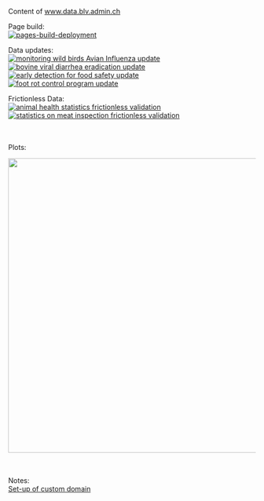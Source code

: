 Content of www.data.blv.admin.ch

Page build:<br>
[![pages-build-deployment](https://github.com/BLV-OSAV-USAV/data.blv.admin.ch/actions/workflows/pages/pages-build-deployment/badge.svg)](https://github.com/BLV-OSAV-USAV/data.blv.admin.ch/actions/workflows/pages/pages-build-deployment)<br>

Data updates:<br>
[![monitoring wild birds Avian Influenza update](https://github.com/BLV-OSAV-USAV/data.blv.admin.ch/actions/workflows/monitoring_wild_birds_avian_influenza_data_preparation.yml/badge.svg)](https://github.com/BLV-OSAV-USAV/data.blv.admin.ch/actions/workflows/monitoring_wild_birds_avian_influenza_data_preparation.yml)<br>
[![bovine viral diarrhea eradication update](https://github.com/BLV-OSAV-USAV/data.blv.admin.ch/actions/workflows/bovine_viral_diarrhea_eradication_preparation_of_data.yml/badge.svg)](https://github.com/BLV-OSAV-USAV/data.blv.admin.ch/actions/workflows/bovine_viral_diarrhea_eradication_preparation_of_data.yml)<br>
[![early detection for food safety update](https://github.com/BLV-OSAV-USAV/data.blv.admin.ch/actions/workflows/early_detection_for_food_safety_download_and_processing_of_data.yml/badge.svg)](https://github.com/BLV-OSAV-USAV/data.blv.admin.ch/actions/workflows/early_detection_for_food_safety_download_and_processing_of_data.yml)<br>
[![foot rot control program update](https://github.com/BLV-OSAV-USAV/data.blv.admin.ch/actions/workflows/foot_rot_control_program_data_preparation.yml/badge.svg)](https://github.com/BLV-OSAV-USAV/data.blv.admin.ch/actions/workflows/foot_rot_control_program_data_preparation.yml)<br>


Frictionless Data:<br>
[![animal health statistics frictionless validation](https://github.com/BLV-OSAV-USAV/data.blv.admin.ch/actions/workflows/animal_health_statistics_frictionless.yml/badge.svg)](https://github.com/BLV-OSAV-USAV/data.blv.admin.ch/actions/workflows/animal_health_statistics_frictionless.yml)
[![statistics on meat inspection frictionless validation](https://github.com/BLV-OSAV-USAV/data.blv.admin.ch/actions/workflows/statistics_on_meat_inspection_frictionless.yml/badge.svg)](https://github.com/BLV-OSAV-USAV/data.blv.admin.ch/actions/workflows/statistics_on_meat_inspection_frictionless.yml)

<br><br>
Plots:<br>

<img src="https://www.data.blv.admin.ch/ogd/monitoring_wild_birds_avian_influenza/plot.png" width="600">


<br><br>
Notes:<br>
[Set-up of custom domain](https://docs.github.com/en/pages/configuring-a-custom-domain-for-your-github-pages-site/managing-a-custom-domain-for-your-github-pages-site)
